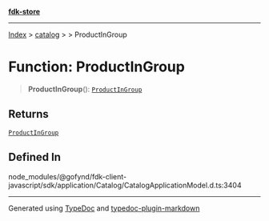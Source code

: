 [**fdk-store**](../../../README.md)
***

[Index](../../../API.md) > [catalog](../../README.md) > [<internal>](../README.md) > ProductInGroup

# Function: ProductInGroup

> **ProductInGroup**(): [`ProductInGroup`](../type-aliases/type-alias.ProductInGroup.md)

## Returns

[`ProductInGroup`](../type-aliases/type-alias.ProductInGroup.md)

## Defined In

node\_modules/@gofynd/fdk-client-javascript/sdk/application/Catalog/CatalogApplicationModel.d.ts:3404

***
Generated using [TypeDoc](https://typedoc.org/) and [typedoc-plugin-markdown](https://www.npmjs.com/package/typedoc-plugin-markdown)
